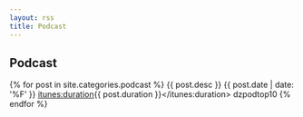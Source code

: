 ```yaml
---
layout: rss
title: Podcast
---
```


## Podcast
{% for post in site.categories.podcast %}
  <item>
    <title>{{ post.title }}</title>
    <description>{{ post.desc }}</description>
    <pubDate>{{ post.date | date: '%F' }}</pubDate>
    <enclosure url="{{https://zerohedgepodcast.github.io/_posts/audio/{{ post.title }}.mp3"
               type="audio/mpeg"/>
    <itunes:duration>{{ post.duration }}</itunes:duration>
    <guid isPermaLink="false">dzpodtop10</guid>
  </item>
{% endfor %}
